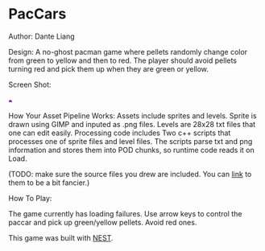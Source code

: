 # PacCars

Author: Dante Liang

Design: A no-ghost pacman game where pellets randomly change color from green to yellow and then to red. The player should avoid pellets turning red and pick them up when they are green or yellow. 

Screen Shot:

![Screen Shot](dist2/car.png)

How Your Asset Pipeline Works:
Assets include sprites and levels.
Sprite is drawn using GIMP and inputed as .png files. 
Levels are 28x28 txt files that one can edit easily.
Processing code includes Two c++ scripts that processes one of sprite files and level files. The scripts parse txt and png information and stores them into POD chunks, so runtime code reads it on Load. 

(TODO: make sure the source files you drew are included. You can [link](your/file.png) to them to be a bit fancier.)

How To Play:

The game currently has loading failures. Use arrow keys to control the paccar and pick up green/yellow pellets. Avoid red ones. 

This game was built with [NEST](NEST.md).

